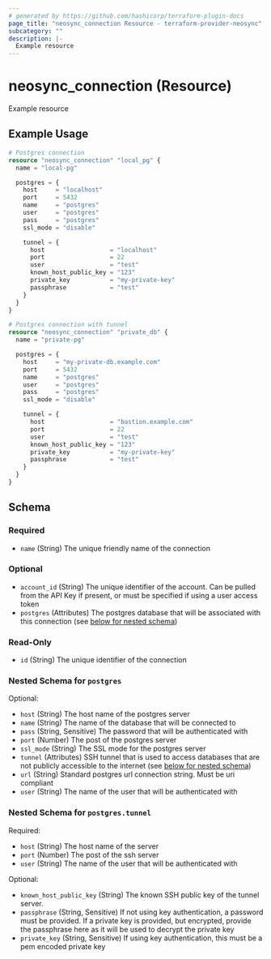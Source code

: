 ```yaml
---
# generated by https://github.com/hashicorp/terraform-plugin-docs
page_title: "neosync_connection Resource - terraform-provider-neosync"
subcategory: ""
description: |-
  Example resource
---
```


# neosync_connection (Resource)

Example resource

## Example Usage

```terraform
# Postgres connection
resource "neosync_connection" "local_pg" {
  name = "local-pg"

  postgres = {
    host     = "localhost"
    port     = 5432
    name     = "postgres"
    user     = "postgres"
    pass     = "postgres"
    ssl_mode = "disable"

    tunnel = {
      host                  = "localhost"
      port                  = 22
      user                  = "test"
      known_host_public_key = "123"
      private_key           = "my-private-key"
      passphrase            = "test"
    }
  }
}

# Postgres connection with tunnel
resource "neosync_connection" "private_db" {
  name = "private-pg"

  postgres = {
    host     = "my-private-db.example.com"
    port     = 5432
    name     = "postgres"
    user     = "postgres"
    pass     = "postgres"
    ssl_mode = "disable"

    tunnel = {
      host                  = "bastion.example.com"
      port                  = 22
      user                  = "test"
      known_host_public_key = "123"
      private_key           = "my-private-key"
      passphrase            = "test"
    }
  }
}
```

<!-- schema generated by tfplugindocs -->
## Schema

### Required

- `name` (String) The unique friendly name of the connection

### Optional

- `account_id` (String) The unique identifier of the account. Can be pulled from the API Key if present, or must be specified if using a user access token
- `postgres` (Attributes) The postgres database that will be associated with this connection (see [below for nested schema](#nestedatt--postgres))

### Read-Only

- `id` (String) The unique identifier of the connection

<a id="nestedatt--postgres"></a>
### Nested Schema for `postgres`

Optional:

- `host` (String) The host name of the postgres server
- `name` (String) The name of the database that will be connected to
- `pass` (String, Sensitive) The password that will be authenticated with
- `port` (Number) The post of the postgres server
- `ssl_mode` (String) The SSL mode for the postgres server
- `tunnel` (Attributes) SSH tunnel that is used to access databases that are not publicly accessible to the internet (see [below for nested schema](#nestedatt--postgres--tunnel))
- `url` (String) Standard postgres url connection string. Must be uri compliant
- `user` (String) The name of the user that will be authenticated with

<a id="nestedatt--postgres--tunnel"></a>
### Nested Schema for `postgres.tunnel`

Required:

- `host` (String) The host name of the server
- `port` (Number) The post of the ssh server
- `user` (String) The name of the user that will be authenticated with

Optional:

- `known_host_public_key` (String) The known SSH public key of the tunnel server.
- `passphrase` (String, Sensitive) If not using key authentication, a password must be provided. If a private key is provided, but encrypted, provide the passphrase here as it will be used to decrypt the private key
- `private_key` (String, Sensitive) If using key authentication, this must be a pem encoded private key
